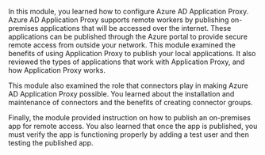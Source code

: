 In this module, you learned how to configure Azure AD Application Proxy. Azure AD Application Proxy supports remote workers by publishing on-premises applications that will be accessed over the internet. These applications can be published through the Azure portal to provide secure remote access from outside your network. This module examined the benefits of using Application Proxy to publish your local applications. It also reviewed the types of applications that work with Application Proxy, and how Application Proxy works.

This module also examined the role that connectors play in making Azure AD Application Proxy possible. You learned about the installation and maintenance of connectors and the benefits of creating connector groups.<br>

Finally, the module provided instruction on how to publish an on-premises app for remote access. You also learned that once the app is published, you must verify the app is functioning properly by adding a test user and then testing the published app.
